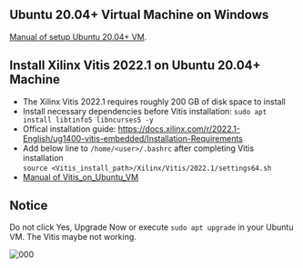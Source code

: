 ## Ubuntu 20.04+ Virtual Machine on Windows
[Manual of setup Ubuntu 20.04+ VM](https://github.com/bol-edu/soclab-nthusp23/files/11862649/Ubuntu_VM_on_Windows.pdf).

## Install Xilinx Vitis 2022.1 on Ubuntu 20.04+ Machine
* The Xilinx Vitis 2022.1 requires roughly 200 GB of disk space to install
* Install necessary dependencies before Vitis installation: `sudo apt install libtinfo5 libncurses5 -y`
* Offical installation guide: https://docs.xilinx.com/r/2022.1-English/ug1400-vitis-embedded/Installation-Requirements  
* Add below line to `/home/<user>/.bashrc` after completing Vitis installation  
`source <Vitis_install_path>/Xilinx/Vitis/2022.1/settings64.sh`  
* [Manual of Vitis_on_Ubuntu_VM](https://github.com/bol-edu/soclab-nthusp23/files/11901800/Vitis_on_Ubuntu_VM.pdf)

## Notice
Do not click Yes, Upgrade Now or execute `sudo apt upgrade` in your Ubuntu VM. The Vitis maybe not working.

![000](https://github.com/bol-edu/soclab-nthusp23/assets/98332019/bc94389f-08df-41df-81ce-a0749facc468)
